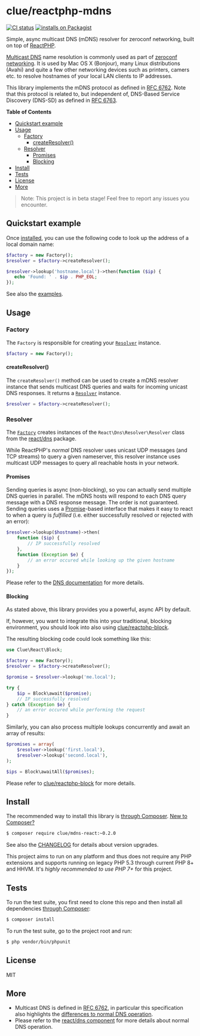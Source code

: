 # clue/reactphp-mdns

[![CI status](https://github.com/clue/reactphp-mdns/workflows/CI/badge.svg)](https://github.com/clue/reactphp-mdns/actions)
[![installs on Packagist](https://img.shields.io/packagist/dt/clue/mdns-react?color=blue&label=installs%20on%20Packagist)](https://packagist.org/packages/clue/mdns-react)

Simple, async multicast DNS (mDNS) resolver for zeroconf networking, built on top of [ReactPHP](https://reactphp.org/).

[Multicast DNS](http://www.multicastdns.org/) name resolution is commonly used
as part of [zeroconf networking](http://en.wikipedia.org/wiki/Zero-configuration_networking).
It is used by Mac OS X (Bonjour), many Linux distributions (Avahi) and quite a few other networking devices such as printers, camers etc. to resolve hostnames of your local LAN clients to IP addresses.

This library implements the mDNS protocol as defined in [RFC 6762](http://tools.ietf.org/html/rfc6762).
Note that this protocol is related to, but independent of, DNS-Based Service Discovery (DNS-SD)
as defined in [RFC 6763](http://tools.ietf.org/html/rfc6763).

**Table of Contents**

* [Quickstart example](#quickstart-example)
* [Usage](#usage)
  * [Factory](#factory)
    * [createResolver()](#createresolver)
  * [Resolver](#resolver)
    * [Promises](#promises)
    * [Blocking](#blocking)
* [Install](#install)
* [Tests](#tests)
* [License](#license)
* [More](#more)

> Note: This project is in beta stage! Feel free to report any issues you encounter.

## Quickstart example

Once [installed](#install), you can use the following code to look up the address of a local domain name:

```php
$factory = new Factory();
$resolver = $factory->createResolver();

$resolver->lookup('hostname.local')->then(function ($ip) {
   echo 'Found: ' . $ip . PHP_EOL;
});

```

See also the [examples](examples).

## Usage

### Factory

The `Factory` is responsible for creating your [`Resolver`](#resolver) instance.

```php
$factory = new Factory();
```

#### createResolver()

The `createResolver()` method can be used to create a mDNS resolver instance that sends multicast DNS queries and waits for incoming unicast DNS responses. It returns a [`Resolver`](#resolver) instance.

```php
$resolver = $factory->createResolver();
```

### Resolver

The [`Factory`](#factory) creates instances of the `React\Dns\Resolver\Resolver` class from the [react/dns](https://github.com/reactphp/dns) package.

While ReactPHP's *normal* DNS resolver uses unicast UDP messages (and TCP streams) to query a given nameserver,
this resolver instance uses multicast UDP messages to query all reachable hosts in your network.

#### Promises

Sending queries is async (non-blocking), so you can actually send multiple DNS queries in parallel.
The mDNS hosts will respond to each DNS query message with a DNS response message. The order is not guaranteed.
Sending queries uses a [Promise](https://github.com/reactphp/promise)-based interface that makes it easy to react to when a query is *fulfilled*
(i.e. either successfully resolved or rejected with an error):

```php
$resolver->lookup($hostname)->then(
    function ($ip) {
        // IP successfully resolved
    },
    function (Exception $e) {
        // an error occured while looking up the given hostname
    }
});
```

Please refer to the [DNS documentation](https://github.com/reactphp/dns#readme) for more details.

#### Blocking

As stated above, this library provides you a powerful, async API by default.

If, however, you want to integrate this into your traditional, blocking environment,
you should look into also using [clue/reactphp-block](https://github.com/clue/reactphp-block).

The resulting blocking code could look something like this:

```php
use Clue\React\Block;

$factory = new Factory();
$resolver = $factory->createResolver();

$promise = $resolver->lookup('me.local');

try {
    $ip = Block\await($promise);
    // IP successfully resolved
} catch (Exception $e) {
    // an error occured while performing the request
}
```

Similarly, you can also process multiple lookups concurrently and await an array of results:

```php
$promises = array(
    $resolver->lookup('first.local'),
    $resolver->lookup('second.local'),
);

$ips = Block\awaitAll($promises);
```

Please refer to [clue/reactphp-block](https://github.com/clue/reactphp-block#readme) for more details.

## Install

The recommended way to install this library is [through Composer](http://getcomposer.org).
[New to Composer?](http://getcomposer.org/doc/00-intro.md)

```bash
$ composer require clue/mdns-react:~0.2.0
```

See also the [CHANGELOG](CHANGELOG.md) for details about version upgrades.

This project aims to run on any platform and thus does not require any PHP
extensions and supports running on legacy PHP 5.3 through current PHP 8+ and
HHVM.
It's *highly recommended to use PHP 7+* for this project.

## Tests

To run the test suite, you first need to clone this repo and then install all
dependencies [through Composer](https://getcomposer.org):

```bash
$ composer install
```

To run the test suite, go to the project root and run:

```bash
$ php vendor/bin/phpunit
```

## License

MIT

## More

* Multicast DNS is defined in [RFC 6762](http://tools.ietf.org/html/rfc6762), in particular
  this specification also highlights the
  [differences to normal DNS operation](http://tools.ietf.org/html/rfc6762#section-19). 
* Please refer to the [react/dns component](https://github.com/reactphp/dns#readme) for more details
  about normal DNS operation.
